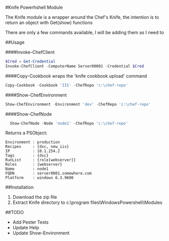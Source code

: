 #Knife Powerhshell Module

The Knife module is a wrapper around the Chef's Knife, the intention is to
return an object with Get(show) functions

There are only a few commands available, I will be adding them as I need to

##Usage

####Invoke-ChefClient
```powershell
$Cred = Get-Credential
Invoke-ChefClient -ComputerName Server00001 -Credential $Cred
```
####Copy-Cookbook
wraps the 'knife cookbook upload' command
```powershell
Copy-Cookbook -Cookbook 'IIS' -ChefRepo 'c:\chef-repo'
```
####Show-ChefEnvironment
```powershell
Show-ChefEnvironment -Environment 'dev' -ChefRepo 'c:\chef-repo'
```
####Show-ChefNode
```powershell
  Show-ChefNode -Node 'node1' -ChefRepo 'c:\chef-repo'
```
Returns a PSObject:
```
Environment : production
Recipes     : {dsc, new_iis}
IP          : 10.1.254.2
Tags        : {dsc}
RunList     : {role[webserver]}
Roles       : {webserver}
Name        : node1
FQDN        : server0001.somewhere.com
Platform    : windows 6.3.9600
```
##Installation
1. Download the zip file
2. Extract Knife directory to c:\program files\WindowsPowershell\Modules

##TODO
- Add Pester Tests
- Update Help
- Update Show-Environment
